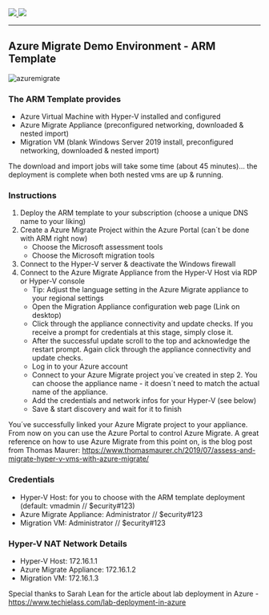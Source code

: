 <a href="https://portal.azure.com/#create/Microsoft.Template/uri/https%3A%2F%2Fraw.githubusercontent.com%2FGetVirtual%2FAzure-ARM%2Fmaster%2FDemo-AzureMigrate%2Fazuredeploy.json" target="_blank">
    <img src="http://azuredeploy.net/deploybutton.png"/>
</a>
<a href="http://armviz.io/#/?load=https://raw.githubusercontent.com/GetVirtual/Azure-ARM/master/Demo-AzureMigrate/azuredeploy.json" target="_blank">
    <img src="http://armviz.io/visualizebutton.png"/>
</a>

---

## Azure Migrate Demo Environment - ARM Template

![azuremigrate](https://azuremigratedemo.blob.core.windows.net/vms/AzureMigrate.jpg "Azure Migrate")

### The ARM Template provides
* Azure Virtual Machine with Hyper-V installed and configured
* Azure Migrate Appliance (preconfigured networking, downloaded & nested import)
* Migration VM (blank Windows Server 2019 install, preconfigured networking, downloaded & nested import)

The download and import jobs will take some time (about 45 minutes)... the deployment is complete when both nested vms are up & running.

### Instructions
1. Deploy the ARM template to your subscription (choose a unique DNS name to your liking)
2. Create a Azure Migrate Project within the Azure Portal (can´t be done with ARM right now)
    * Choose the Microsoft assessment tools
    * Choose the Microsoft migration tools
3. Connect to the Hyper-V server & deactivate the Windows firewall
4. Connect to the Azure Migrate Appliance from the Hyper-V Host via RDP or Hyper-V console
    * Tip: Adjust the language setting in the Azure Migrate appliance to your regional settings
    * Open the Migration Appliance configuration web page (Link on desktop)
    * Click through the appliance connectivity and update checks. If you receive a prompt for credentials at this stage, simply close it.
    * After the successful update scroll to the top and acknowledge the restart prompt. Again click through the appliance connectivity and update checks.
    * Log in to your Azure account
    * Connect to your Azure Migrate project you´ve created in step 2. You can choose the appliance name - it doesn´t need to match the actual name of the appliance.
    * Add the credentials and network infos for your Hyper-V (see below)
    * Save & start discovery and wait for it to finish

You´ve successfully linked your Azure Migrate project to your appliance. From now on you can use the Azure Portal to control Azure Migrate.
A great reference on how to use Azure Migrate from this point on, is the blog post from Thomas Maurer: https://www.thomasmaurer.ch/2019/07/assess-and-migrate-hyper-v-vms-with-azure-migrate/

### Credentials
* Hyper-V Host: for you to choose with the ARM template deployment (default: vmadmin // $ecurity#123)
* Azure Migrate Appliance: Administrator // $ecurity#123
* Migration VM: Administrator // $ecurity#123

### Hyper-V NAT Network Details
* Hyper-V Host: 172.16.1.1
* Azure Migrate Appliance: 172.16.1.2
* Migration VM: 172.16.1.3


Special thanks to Sarah Lean for the article about lab deployment in Azure - https://www.techielass.com/lab-deployment-in-azure
